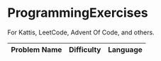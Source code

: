 # ProgrammingExercises
For Kattis, LeetCode, Advent Of Code, and others. 


|Problem Name|Difficulty|Language|
|--|--|--|
